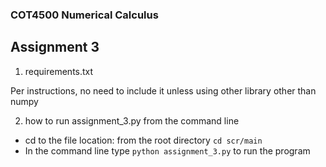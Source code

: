 ### COT4500 Numerical Calculus

## Assignment 3

1. requirements.txt

Per instructions, no need to include it unless using other library other than numpy

2. how to run assignment_3.py from the command line

- cd to the file location: from the root directory `cd scr/main`
- In the command line type `python assignment_3.py` to run the program
